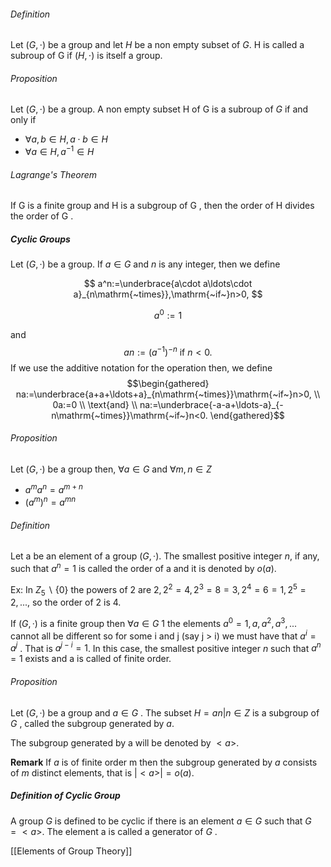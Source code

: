 ###### Definition

Let $(G,\cdot)$ be a group and let $H$ be a non empty subset of $G$. H is called a subroup of G if $(H,\cdot)$ is itself a group.

###### Proposition

Let $(G,\cdot)$ be a group. A non empty subset H of G is a subroup of $G$ if and only if
- $\forall a,b \in H, a\cdot b \in H$
- $\forall a \in H, a^{-1} \in H$


###### Lagrange's Theorem
If G is a finite group and H is a subgroup of G , then the order of H divides the order of G .

##### Cyclic Groups
Let $(G , ·)$ be a group. If $a ∈ G$ and $n$ is any integer, then we define

$$
a^n:=\underbrace{a\cdot a\ldots\cdot a}_{n\mathrm{~times}},\mathrm{~if~}n>0,
$$

$$
a^0 := 1
$$

and
$$
an := (a^{−1})^{-n} \text{ if } n < 0.
$$
If we use the additive notation for the operation then, we define
$$\begin{gathered}
na:=\underbrace{a+a+\ldots+a}_{n\mathrm{~times}}\mathrm{~if~}n>0, \\
0a:=0 \\
\text{and} \\
na:=\underbrace{-a-a+\ldots-a}_{-n\mathrm{~times}}\mathrm{~if~}n<0. 
\end{gathered}$$


###### Proposition

Let $(G , ·)$ be a group then, $∀a ∈ G$ and $∀m, n ∈ Z$
- $a^ma^n = a^{m+n}$
- $(a^m)^n = a^{mn}$

###### Definition
Let a be an element of a group $(G , ·)$. The smallest positive integer $n$, if
any, such that $a^n = 1$ is called the order of a and it is denoted by $o(a)$.

Ex: In $Z_{5} \backslash \{0\}$ the powers of 2 are 
$2, 2^2 = 4, 2^3 = 8 = 3, 2^4 = 6 = 1, 2^5 = 2, . . .,$ so the order of 2 is 4.

If $(G , ·)$ is a finite group then $∀a ∈ G \ {1}$ the elements 
$a^0 = 1, a, a^2 , a^3 ,. . .$ cannot all be different so for some i and j (say j > i) we must have that $a^i = a^j$ .
That is $a^{j−i} = 1$.
In this case, the smallest positive integer $n$ such that $a^n = 1$ exists and a is
called of finite order.

###### Proposition

Let $(G , ·)$ be a group and $a ∈ G$ . The subset $H = {an |n ∈ Z}$ is a
subgroup of $G$ , called the subgroup generated by $a$.

The subgroup generated by a will be denoted by $< a >$.

**Remark** If $a$ is of finite order m then the subgroup generated by $a$ consists
of $m$ distinct elements, that is $|< a >| = o(a)$.

##### Definition of Cyclic Group

A group $G$ is defined to be cyclic if there is an element $a ∈ G$ such that
$G =<a>$. The element a is called a generator of $G$ .

[[Elements of Group Theory]]

